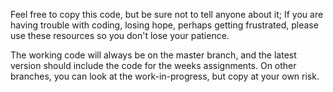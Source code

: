 Feel free to copy this code, but be sure not to tell anyone about it;
If you are having trouble with coding, losing hope, perhaps getting frustrated,
please use these resources so you don't lose your patience.

The working code will always be on the master branch, 
and the latest version should include the code for the weeks assignments.
On other branches, you can look at the work-in-progress, but copy at your own risk. 
